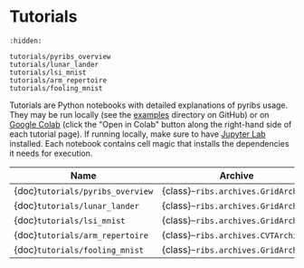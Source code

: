 # Tutorials

```{toctree}
:hidden:

tutorials/pyribs_overview
tutorials/lunar_lander
tutorials/lsi_mnist
tutorials/arm_repertoire
tutorials/fooling_mnist
```

Tutorials are Python notebooks with detailed explanations of pyribs usage. They
may be run locally (see the
[examples](https://github.com/icaros-usc/pyribs/tree/master/examples) directory
on GitHub) or on
[Google Colab](https://colab.research.google.com/notebooks/intro.ipynb) (click
the "Open in Colab" button along the right-hand side of each tutorial page). If
running locally, make sure to have
[Jupyter Lab](https://jupyterlab.readthedocs.io/en/stable/getting_started/installation.html)
installed. Each notebook contains cell magic that installs the dependencies it
needs for execution.

| Name                             | Archive                             | Emitter                                    | Optimizer                           |
| -------------------------------- | ----------------------------------- | ------------------------------------------ | ----------------------------------- |
| {doc}`tutorials/pyribs_overview` | {class}`~ribs.archives.GridArchive` | {class}`~ribs.emitters.ImprovementEmitter` | {class}`~ribs.optimizers.Optimizer` |
| {doc}`tutorials/lunar_lander`    | {class}`~ribs.archives.GridArchive` | {class}`~ribs.emitters.ImprovementEmitter` | {class}`~ribs.optimizers.Optimizer` |
| {doc}`tutorials/lsi_mnist`       | {class}`~ribs.archives.GridArchive` | {class}`~ribs.emitters.ImprovementEmitter` | {class}`~ribs.optimizers.Optimizer` |
| {doc}`tutorials/arm_repertoire`  | {class}`~ribs.archives.CVTArchive`  | {class}`~ribs.emitters.ImprovementEmitter` | {class}`~ribs.optimizers.Optimizer` |
| {doc}`tutorials/fooling_mnist`   | {class}`~ribs.archives.GridArchive` | {class}`~ribs.emitters.GaussianEmitter`    | {class}`~ribs.optimizers.Optimizer` |
